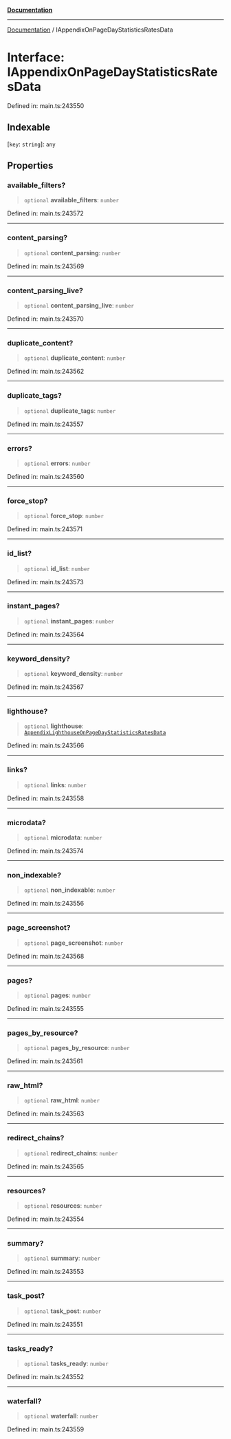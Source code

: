 [**Documentation**](../README.md)

***

[Documentation](../README.md) / IAppendixOnPageDayStatisticsRatesData

# Interface: IAppendixOnPageDayStatisticsRatesData

Defined in: main.ts:243550

## Indexable

\[`key`: `string`\]: `any`

## Properties

### available\_filters?

> `optional` **available\_filters**: `number`

Defined in: main.ts:243572

***

### content\_parsing?

> `optional` **content\_parsing**: `number`

Defined in: main.ts:243569

***

### content\_parsing\_live?

> `optional` **content\_parsing\_live**: `number`

Defined in: main.ts:243570

***

### duplicate\_content?

> `optional` **duplicate\_content**: `number`

Defined in: main.ts:243562

***

### duplicate\_tags?

> `optional` **duplicate\_tags**: `number`

Defined in: main.ts:243557

***

### errors?

> `optional` **errors**: `number`

Defined in: main.ts:243560

***

### force\_stop?

> `optional` **force\_stop**: `number`

Defined in: main.ts:243571

***

### id\_list?

> `optional` **id\_list**: `number`

Defined in: main.ts:243573

***

### instant\_pages?

> `optional` **instant\_pages**: `number`

Defined in: main.ts:243564

***

### keyword\_density?

> `optional` **keyword\_density**: `number`

Defined in: main.ts:243567

***

### lighthouse?

> `optional` **lighthouse**: [`AppendixLighthouseOnPageDayStatisticsRatesData`](../classes/AppendixLighthouseOnPageDayStatisticsRatesData.md)

Defined in: main.ts:243566

***

### links?

> `optional` **links**: `number`

Defined in: main.ts:243558

***

### microdata?

> `optional` **microdata**: `number`

Defined in: main.ts:243574

***

### non\_indexable?

> `optional` **non\_indexable**: `number`

Defined in: main.ts:243556

***

### page\_screenshot?

> `optional` **page\_screenshot**: `number`

Defined in: main.ts:243568

***

### pages?

> `optional` **pages**: `number`

Defined in: main.ts:243555

***

### pages\_by\_resource?

> `optional` **pages\_by\_resource**: `number`

Defined in: main.ts:243561

***

### raw\_html?

> `optional` **raw\_html**: `number`

Defined in: main.ts:243563

***

### redirect\_chains?

> `optional` **redirect\_chains**: `number`

Defined in: main.ts:243565

***

### resources?

> `optional` **resources**: `number`

Defined in: main.ts:243554

***

### summary?

> `optional` **summary**: `number`

Defined in: main.ts:243553

***

### task\_post?

> `optional` **task\_post**: `number`

Defined in: main.ts:243551

***

### tasks\_ready?

> `optional` **tasks\_ready**: `number`

Defined in: main.ts:243552

***

### waterfall?

> `optional` **waterfall**: `number`

Defined in: main.ts:243559
